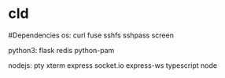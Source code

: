 # cld




#Dependencies
os: 
curl
fuse
sshfs
sshpass
screen

python3: 
flask
redis
python-pam


nodejs:
pty
xterm
express
socket.io
express-ws
typescript
node
